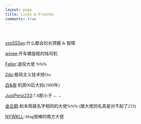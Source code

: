 ```yaml
---
layout: page
title: Links & Friends
comments: true
---
```

 

[sssSSSay](https://ssssssay.github.io/)<font face="黑体">:什么都会的长颈鹿 & 智障</font>


[winee](http://blog.leanote.com/winee)<font face="黑体">:开车螺旋稳的陆司机</font>

[Faller](http://blog.leanote.com/faller)<font face="黑体">:退役大佬 %%%</font>

[2do](http://2do.bitcron.com/)<font face="黑体">:极简主义技术控Orz</font>

[白&夜](http://www.cnblogs.com/whitenight/)<font face="黑体">:机房00后大妈(1900年)</font>

[JustPenz233](http://blog.csdn.net/justpenz233)<font face="黑体">:7-8那小子→.→</font>

[金企鹅](http://oi.self-jqe.win/)<font face="黑体">:和本蒟蒻名字相同的大佬%%% (跟大佬同名真是对不起了233)</font>

[NYWKLL](http://mywkll.com/):<font face="黑体">:blog很棒的南方大佬</font>
